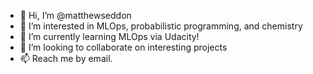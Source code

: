 - 👋 Hi, I’m @matthewseddon
- 👀 I’m interested in MLOps, probabilistic programming, and chemistry
- 🌱 I’m currently learning MLOps via Udacity!
- 💞️ I’m looking to collaborate on interesting projects
- 📫 Reach me by email.

<!---
matthewseddon/matthewseddon is a ✨ special ✨ repository because its `README.md` (this file) appears on your GitHub profile.
You can click the Preview link to take a look at your changes.
--->
